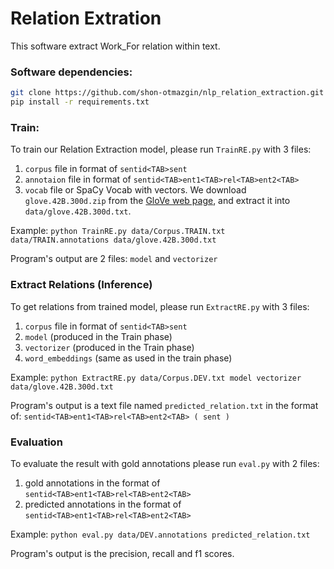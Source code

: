 # Relation Extration 

This software extract Work_For relation within text.


### Software dependencies:
```bash
git clone https://github.com/shon-otmazgin/nlp_relation_extraction.git
pip install -r requirements.txt
```

### Train:
To train our Relation Extraction model, please run ```TrainRE.py``` with 3 files:
1. ```corpus``` file in format of ```sentid<TAB>sent```
2. ```annotaion``` file in format of ```sentid<TAB>ent1<TAB>rel<TAB>ent2<TAB>```
3. ```vocab``` file or SpaCy Vocab with vectors. We download ```glove.42B.300d.zip``` from the [GloVe web page](https://nlp.stanford.edu/projects/glove/), and extract it into ```data/glove.42B.300d.txt```.

Example:
```python TrainRE.py data/Corpus.TRAIN.txt data/TRAIN.annotations data/glove.42B.300d.txt```

Program's output are 2 files: ```model``` and ```vectorizer```

### Extract Relations (Inference)
To get relations from trained model, please run ```ExtractRE.py``` with 3 files:
1. ```corpus``` file in format of ```sentid<TAB>sent```
2. ```model``` (produced in the Train phase)
3. ```vectorizer``` (produced in the Train phase)
4. ```word_embeddings``` (same as used in the train phase)

Example:
```python ExtractRE.py data/Corpus.DEV.txt model vectorizer data/glove.42B.300d.txt```

Program's output is a text file named ```predicted_relation.txt``` in the format of: ```sentid<TAB>ent1<TAB>rel<TAB>ent2<TAB> ( sent )```

### Evaluation
To evaluate the result with gold annotations please run ```eval.py``` with 2 files:
1. gold annotations in the format of ```sentid<TAB>ent1<TAB>rel<TAB>ent2<TAB>``` 
2. predicted annotations in the format of ```sentid<TAB>ent1<TAB>rel<TAB>ent2<TAB>```

Example:
```python eval.py data/DEV.annotations predicted_relation.txt```

Program's output is the precision, recall and f1 scores.

